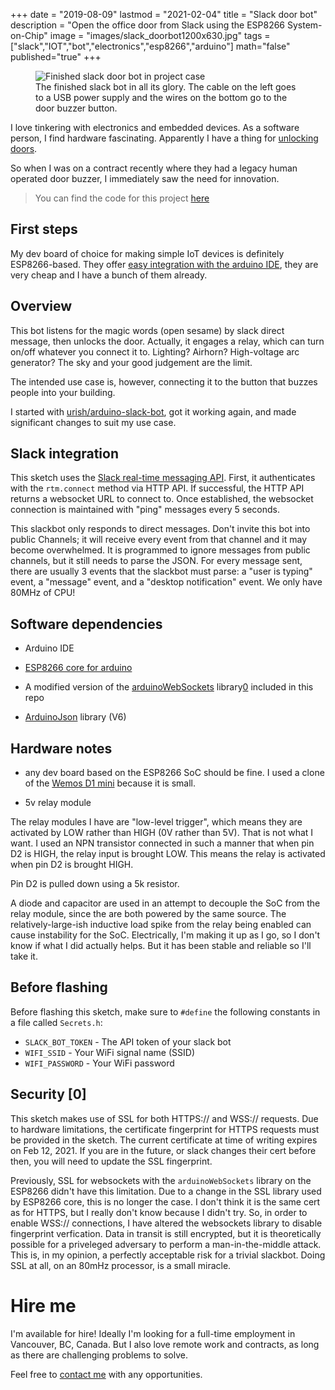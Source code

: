 +++
date = "2019-08-09"
lastmod = "2021-02-04"
title = "Slack door bot"
description = "Open the office door from Slack using the ESP8266 System-on-Chip"
image = "images/slack_doorbot1200x630.jpg"
tags = ["slack","IOT","bot","electronics","esp8266","arduino"]
math="false"
published="true"
+++

<figure class="blog-figure">
<img src="/images/slack_doorbot.jpg" alt="Finished slack door bot in project case"/>
<figcaption>
The finished slack bot in all its glory. The cable on the left goes to a USB power supply and the wires on the bottom go to the door buzzer button.
</figcaption>
</figure>

I love tinkering with electronics and embedded devices. As a software person, I find hardware fascinating. Apparently I have a thing for [unlocking doors](https://github.com/jeremy21212121/doorman-building-arduino).

So when I was on a contract recently where they had a legacy human operated door buzzer, I immediately saw the need for innovation.

> You can find the code for this project [here](https://github.com/jeremy21212121/slack-doorbot-esp8266)

## First steps

My dev board of choice for making simple IoT devices is definitely ESP8266-based. They offer [easy integration with the arduino IDE](https://github.com/esp8266/Arduino), they are very cheap and I have a bunch of them already.

## Overview

This bot listens for the magic words (open sesame) by slack direct message, then unlocks the door. Actually, it engages a relay, which can turn on/off whatever you connect it to. Lighting? Airhorn? High-voltage arc generator? The sky and your good judgement are the limit.

The intended use case is, however, connecting it to the button that buzzes people into your building.

I started with [urish/arduino-slack-bot](https://github.com/urish/arduino-slack-bot), got it working again, and made significant changes to suit my use case.

## Slack integration

This sketch uses the [Slack real-time messaging API](https://api.slack.com/rtm). First, it authenticates with the `rtm.connect` method via HTTP API. If successful, the HTTP API returns a websocket URL to connect to. Once established, the websocket connection is maintained with "ping" messages every 5 seconds.

This slackbot only responds to direct messages. Don't invite this bot into public Channels; it will receive every event from that channel and it may become overwhelmed. It is programmed to ignore messages from public channels, but it still needs to parse the JSON. For every message sent, there are usually 3 events that the slackbot must parse: a "user is typing" event, a "message" event, and a "desktop notification" event. We only have 80MHz of CPU!

## Software dependencies

- Arduino IDE

- [ESP8266 core for arduino](https://github.com/esp8266/Arduino)

- A modified version of the [arduinoWebSockets](https://github.com/Links2004/arduinoWebSockets) library[0](#Security) included in this repo

- [ArduinoJson](https://arduinojson.org/) library (V6)

## Hardware notes

- any dev board based on the ESP8266 SoC should be fine. I used a clone of the [Wemos D1 mini](https://wiki.wemos.cc/products:d1:d1_mini) because it is small.

- 5v relay module

The relay modules I have are "low-level trigger", which means they are activated by LOW rather than HIGH (0V rather than 5V). That is not what I want. I used an NPN transistor connected in such a manner that when pin D2 is HIGH, the relay input is brought LOW. This means the relay is activated when pin D2 is brought HIGH.

Pin D2 is pulled down using a 5k resistor.

A diode and capacitor are used in an attempt to decouple the SoC from the relay module, since the are both powered by the same source. The relatively-large-ish inductive load spike from the relay being enabled can cause instability for the SoC. Electrically, I'm making it up as I go, so I don't know if what I did actually helps. But it has been stable and reliable so I'll take it.

## Before flashing

Before flashing this sketch, make sure to `#define` the following constants in a file called `Secrets.h`:

* `SLACK_BOT_TOKEN` - The API token of your slack bot
* `WIFI_SSID` - Your WiFi signal name (SSID)
* `WIFI_PASSWORD` - Your WiFi password


## Security [0]

This sketch makes use of SSL for both HTTPS:// and WSS:// requests. Due to hardware limitations, the certificate fingerprint for HTTPS requests must be provided in the sketch. The current certificate at time of writing expires on Feb 12, 2021. If you are in the future, or slack changes their cert before then, you will need to update the SSL fingerprint.

Previously, SSL for websockets with the `arduinoWebSockets` library on the ESP8266 didn't have this limitation. Due to a change in the SSL library used by ESP8266 core, this is no longer the case. I don't think it is the same cert as for HTTPS, but I really don't know because I didn't try. So, in order to enable WSS:// connections, I have altered the websockets library to disable fingerprint verfication. Data in transit is still encrypted, but it is theoretically possible for a priveleged adversary to perform a man-in-the-middle attack. This is, in my opinion, a perfectly acceptable risk for a trivial slackbot. Doing SSL at all, on an 80mHz processor, is a small miracle.


# Hire me

I'm available for hire! Ideally I'm looking for a full-time employment in Vancouver, BC, Canada. But I also love remote work and contracts, as long as there are challenging problems to solve.

Feel free to <a id="email" href="#" title="Contact Jeremy">contact me</a> with any opportunities.

